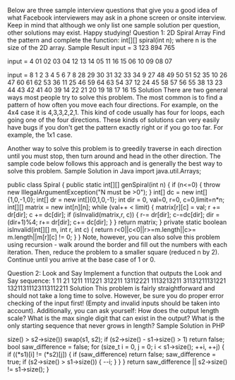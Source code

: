 Below are three sample interview questions that give you a good idea of what Facebook interviewers may ask in a phone screen or onsite interview. Keep in mind that although we only list one sample solution per question, other solutions may exist. Happy studying!
Question 1: 2D Spiral Array
Find the pattern and complete the function:
int[][] spiral(int n);
where n is the size of the 2D array.
Sample Result
input = 3
123
894
765

input = 4
01 02 03 04
12 13 14 05
11 16 15 06
10 09 08 07

input = 8
1 2 3 4 5 6 7 8
28 29 30 31 32 33 34 9
27 48 49 50 51 52 35 10
26 47 60 61 62 53 36 11
25 46 59 64 63 54 37 12
24 45 58 57 56 55 38 13
23 44 43 42 41 40 39 14
22 21 20 19 18 17 16 15
Solution
There are two general ways most people try to solve this problem. The most common is to find a pattern of how often you move each four directions. For example, on the 4x4 case it is 4,3,3,2,2,1. This kind of code usually has four for loops, each going one of the four directions. These kinds of solutions can very easily have bugs if you don't get the pattern exactly right or if you go too far. For example, the 1x1 case.

Another way to solve this problem is to greedily traverse in each direction until you must stop, then turn around and head in the other direction. The sample code below follows this approach and is generally the best way to solve this problem.
Sample Solution in Java
import java.util.Arrays;

public class Spiral {
  public static int[][] genSpiral(int n) {
   if (n<=0) {
    throw new IllegalArgumentException("N must be >0");
   }
   int[] dc = new int[]{1,0,-1,0};
   int[] dr = new int[]{0,1,0,-1};
   int dir = 0, val=0, r=0, c=0,limit=n*n;
   int[][] matrix = new int[n][n];
   while (val++ < limit) {
    matrix[r][c] = val;
    r += dr[dir];
    c += dc[dir];
    if (isInvalid(matrix,r, c)) {
     r-= dr[dir];
     c-=dc[dir];
     dir = (dir+1)%4;
     r+= dr[dir];
     c+= dc[dir];
    }
   }
   return matrix;
  }
  private static boolean isInvalid(int[][] m, int r, int c) {
   return r<0||c<0||r>=m.length||c>= m.length||m[r][c] != 0;
  }
}
Note, however, you can also solve this problem using recursion - walk around the border and fill out the numbers with each iteration. Then, reduce the problem to a smaller square (reduced n by 2). Continue until you arrive at the base case of 1 or 0.

Question 2: Look and Say
Implement a function that outputs the Look and Say sequence:
1
11
21
1211
111221
312211
13112221
1113213211
31131211131221
13211311123113112211
Solution
This problem is fairly straightforward and should not take a long time to solve. However, be sure you do proper error checking of the input first! (Empty and invalid inputs should be taken into account). Additionally, you can ask yourself:
How does the output length scale?
What is the max single digit that can exist in the output?
What is the only starting sequence that never grows in length?
Sample Solution in PHP
<?php
print_look_and_say_seq(100);

function print_look_and_say_seq($count = 0) {
  $val = 1;
  for ($i = 1; $i <= $count; $i++) {
   echo "$val\n";
   $val = output_val($val);
  }
}

function output_val($input) {
  $input = "$input"; // Normalize from int to string
  if (strlen($input) == 1) {
   return "1$input";
  }

  $ret = '';
  $cur = $input[0];
  $count = 1;
  for ($i = 1; $i <= strlen($input); $i++) {
   if ($cur != $input[$i] || $i == strlen($input)) {
    $ret .= "$count$cur";
    $count = 1;
    $cur = $input[$i];
   } else {
    $count++;
   }
  }
  return $ret;
}

Question 3: Edit Distance
Write a function that returns whether two words are exactly "one edit" away using the following signature:
bool OneEditApart(string s1, string s2);
An edit is:
Inserting one character anywhere in the word (including at the beginning and end)
Removing one character
Replacing one character
Examples:
OneEditApart("cat", "dog") = false
OneEditApart("cat", "cats") = true
OneEditApart("cat", "cut") = true
OneEditApart("cat", "cast") = true
OneEditApart("cat", "at") = true
OneEditApart("cat", "act") = false
Solution
There are many solutions to this problem. One optimal solution is to walk each string in unison, tracking if a difference has been encountered. If a second difference is encountered, return false. If one string is longer than the other, then the difference must mean it is an insertion, so skip a character in the longer string and continue. Additionally, there are symmetry and short circuit opportunities.
Sample Solution in C++
bool one_edit_apart(const string* s1, const string* s2) {
  if (s1->size() > s2->size())
    swap(s1, s2);
  if (s2->size() - s1->size() > 1)
    return false;
  bool saw_difference = false;
  for (size_t i = 0, j = 0; i < s1->size(); ++i, ++j) {
    if ((*s1)[i] != (*s2)[j]) {
      if (saw_difference) return false;
      saw_difference = true;
      if (s2->size() > s1->size()) {
        --i;
      }
    }
  }
  return saw_difference || s2->size() != s1->size();
}